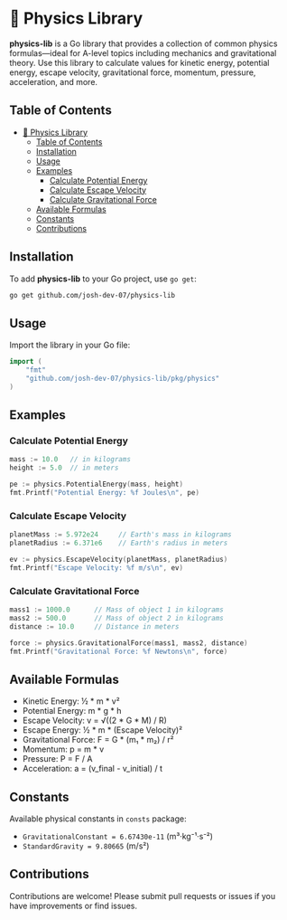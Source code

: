 # 🔭 Physics Library

**physics-lib** is a Go library that provides a collection of common physics formulas—ideal for A-level topics including mechanics and gravitational theory. Use this library to calculate values for kinetic energy, potential energy, escape velocity, gravitational force, momentum, pressure, acceleration, and more.

## Table of Contents

- [🔭 Physics Library](#-physics-library)
  - [Table of Contents](#table-of-contents)
  - [Installation](#installation)
  - [Usage](#usage)
  - [Examples](#examples)
    - [Calculate Potential Energy](#calculate-potential-energy)
    - [Calculate Escape Velocity](#calculate-escape-velocity)
    - [Calculate Gravitational Force](#calculate-gravitational-force)
  - [Available Formulas](#available-formulas)
  - [Constants](#constants)
  - [Contributions](#contributions)

## Installation

To add **physics-lib** to your Go project, use `go get`:

```bash
go get github.com/josh-dev-07/physics-lib
```

## Usage

Import the library in your Go file:

```go
import (
	"fmt"
	"github.com/josh-dev-07/physics-lib/pkg/physics"
)
```

## Examples

### Calculate Potential Energy

```go
mass := 10.0   // in kilograms
height := 5.0  // in meters

pe := physics.PotentialEnergy(mass, height)
fmt.Printf("Potential Energy: %f Joules\n", pe)
```

### Calculate Escape Velocity

```go
planetMass := 5.972e24     // Earth's mass in kilograms
planetRadius := 6.371e6    // Earth's radius in meters

ev := physics.EscapeVelocity(planetMass, planetRadius)
fmt.Printf("Escape Velocity: %f m/s\n", ev)
```

### Calculate Gravitational Force

```go
mass1 := 1000.0      // Mass of object 1 in kilograms
mass2 := 500.0       // Mass of object 2 in kilograms
distance := 10.0     // Distance in meters

force := physics.GravitationalForce(mass1, mass2, distance)
fmt.Printf("Gravitational Force: %f Newtons\n", force)
```

## Available Formulas

- Kinetic Energy: ½ * m * v²
- Potential Energy: m * g * h
- Escape Velocity: v = √((2 * G * M) / R)
- Escape Energy: ½ * m * (Escape Velocity)²
- Gravitational Force: F = G * (m₁ * m₂) / r²
- Momentum: p = m * v
- Pressure: P = F / A
- Acceleration: a = (v_final - v_initial) / t

## Constants

Available physical constants in `consts` package:

- `GravitationalConstant = 6.67430e-11` (m³·kg⁻¹·s⁻²)
- `StandardGravity = 9.80665` (m/s²)

## Contributions

Contributions are welcome! Please submit pull requests or issues if you have improvements or find issues.

